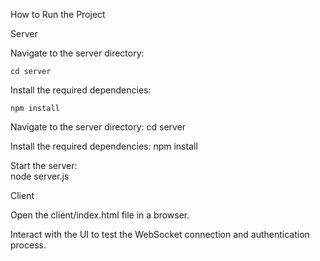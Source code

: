 How to Run the Project

Server

Navigate to the server directory:

    cd server

Install the required dependencies:

    npm install

Navigate to the server directory:
    cd server

Install the required dependencies:
    npm install

Start the server:    
    node server.js

Client

Open the client/index.html file in a browser.

Interact with the UI to test the WebSocket connection and authentication process.
